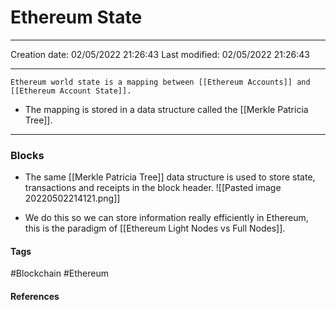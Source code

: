 # Ethereum State
---

Creation date: 02/05/2022 21:26:43
Last modified: 02/05/2022 21:26:43

---
```ad-summary
Ethereum world state is a mapping between [[Ethereum Accounts]] and [[Ethereum Account State]].
```

- The mapping is stored in a data structure called the [[Merkle Patricia Tree]].

---
### Blocks
- The same [[Merkle Patricia Tree]] data structure is used to store state, transactions and receipts in the block header.
 ![[Pasted image 20220502214121.png]]

- We do this so we can store information really efficiently in Ethereum, this is the paradigm of [[Ethereum Light Nodes vs Full Nodes]].


#### Tags
#Blockchain #Ethereum 

#### References

